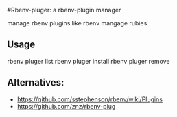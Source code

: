 #Rbenv-pluger: a rbenv-plugin manager

manage rbenv plugins like rbenv mangage rubies.

## Usage

rbenv pluger list
rbenv pluger install <ruby-build>
rbenv pluger remove <ruby-build>

## Alternatives:

* https://github.com/sstephenson/rbenv/wiki/Plugins
* https://github.com/znz/rbenv-plug
